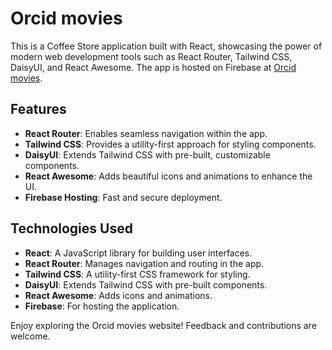 # Orcid movies 

This is a Coffee Store application built with React, showcasing the power of modern web development tools such as React Router, Tailwind CSS, DaisyUI, and React Awesome. The app is hosted on Firebase at [Orcid movies](https://stirring-salamander-eeaf34.netlify.app/).

## Features

- **React Router**: Enables seamless navigation within the app.
- **Tailwind CSS**: Provides a utility-first approach for styling components.
- **DaisyUI**: Extends Tailwind CSS with pre-built, customizable components.
- **React Awesome**: Adds beautiful icons and animations to enhance the UI.
- **Firebase Hosting**: Fast and secure deployment.


## Technologies Used

- **React**: A JavaScript library for building user interfaces.
- **React Router**: Manages navigation and routing in the app.
- **Tailwind CSS**: A utility-first CSS framework for styling.
- **DaisyUI**: Extends Tailwind CSS with pre-built components.
- **React Awesome**: Adds icons and animations.
- **Firebase**: For hosting the application.

Enjoy exploring the Orcid movies website! Feedback and contributions are welcome.
